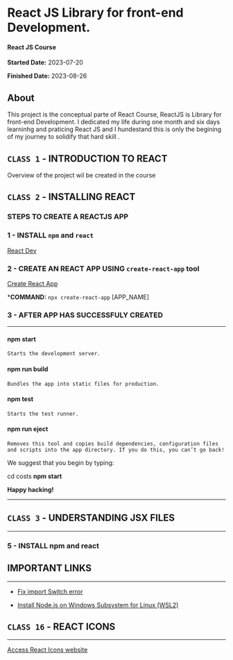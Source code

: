 # React JS Library for front-end Development. 
#### React JS Course

**Started Date:** 2023-07-20

**Finished Date:** 2023-08-26

## About
This project is the conceptual parte of React Course, ReactJS is Library for front-end Development. 
I dedicated my life during one month and six days learninhg and praticing React JS and I hundestand this is only the begining of my journey to solidify that hard skill .


## `CLASS 1` - INTRODUCTION TO REACT
  Overview of the project wil be created in the course


## `CLASS 2` - INSTALLING REACT

### STEPS TO CREATE A REACTJS APP

### 1 - INSTALL `npm` and `react`

[React Dev](https://react.dev/)

### 2 - CREATE AN REACT APP USING `create-react-app` tool

[Create React App](https://create-react-app.dev)

***COMMAND:** `npx create-react-app` [APP_NAME]
    
### 3 - AFTER APP HAS SUCCESSFULY CREATED
-----------------------------------------
#### npm start
    Starts the development server.

#### npm run build
    Bundles the app into static files for production.

#### npm test
    Starts the test runner.

#### npm run eject
    Removes this tool and copies build dependencies, configuration files
    and scripts into the app directory. If you do this, you can’t go back!

We suggest that you begin by typing:

  cd costs
  **npm start**

**Happy hacking!**


-------------------------------------------------------------

## `CLASS 3` - UNDERSTANDING JSX FILES  
---

### 5 - INSTALL npm and react

## IMPORTANT LINKS
---

- [Fix import Switch error](https://kinsta.com/knowledgebase/attempted-import-error-switch-is-not-exported-from-react-router-dom/)

- [Install Node.js on Windows Subsystem for Linux (WSL2)](https://learn.microsoft.com/en-us/windows/dev-environment/javascript/nodejs-on-wsl)


## `CLASS 16` - REACT ICONS
---

[Access React Icons website](https://react-icons.github.io/react-icons/)
